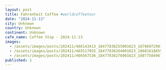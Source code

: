```yaml
---
layout: post
title: Fahrenheit Coffee #worldcoffeetour
date: "2024-11-13"
city: Unknown
country: Unknown
continent: Unknown
cafe_name: Coffee Stop - 2024-11-13
images:
  - /assets/images/posts/202411/466143413_18477838255001623_1679697298149666972_n_18126711916391368.jpg
  - /assets/images/posts/202411/465517055_18477838264001623_1888161885584311525_n_18057824506710913.jpg
  - /assets/images/posts/202411/466567536_18477838276001623_160775849670493575_n_18008906588657016.jpg
published: 1
---
```


